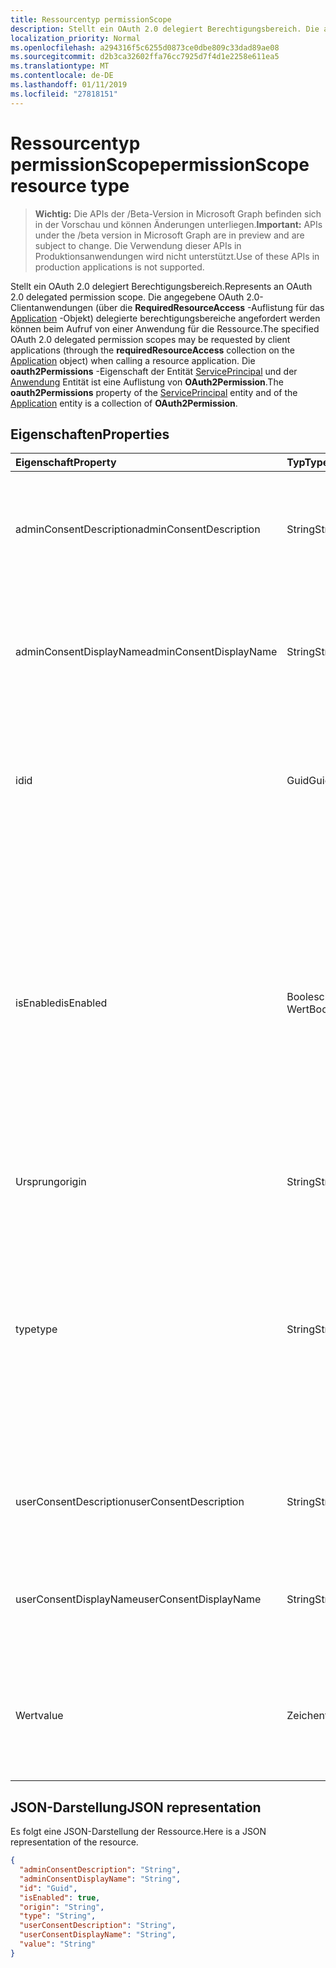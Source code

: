 ```yaml
---
title: Ressourcentyp permissionScope
description: Stellt ein OAuth 2.0 delegiert Berechtigungsbereich. Die angegebene OAuth 2.0-Clientanwendungen (über die **RequiredResourceAccess** -Auflistung für das Application-Objekt) delegierte berechtigungsbereiche angefordert werden können beim Aufruf von einer Anwendung für die Ressource. Die **oauth2Permissions** -Eigenschaft der Entität ServicePrincipal und der Anwendung Entität ist eine Auflistung von **OAuth2Permission**.
localization_priority: Normal
ms.openlocfilehash: a294316f5c6255d0873ce0dbe809c33dad89ae08
ms.sourcegitcommit: d2b3ca32602ffa76cc7925d7f4d1e2258e611ea5
ms.translationtype: MT
ms.contentlocale: de-DE
ms.lasthandoff: 01/11/2019
ms.locfileid: "27818151"
---
```

# <a name="permissionscope-resource-type"></a><span data-ttu-id="c2404-105">Ressourcentyp permissionScope</span><span class="sxs-lookup"><span data-stu-id="c2404-105">permissionScope resource type</span></span>

> <span data-ttu-id="c2404-106">**Wichtig:** Die APIs der /Beta-Version in Microsoft Graph befinden sich in der Vorschau und können Änderungen unterliegen.</span><span class="sxs-lookup"><span data-stu-id="c2404-106">**Important:** APIs under the /beta version in Microsoft Graph are in preview and are subject to change.</span></span> <span data-ttu-id="c2404-107">Die Verwendung dieser APIs in Produktionsanwendungen wird nicht unterstützt.</span><span class="sxs-lookup"><span data-stu-id="c2404-107">Use of these APIs in production applications is not supported.</span></span>

<span data-ttu-id="c2404-108">Stellt ein OAuth 2.0 delegiert Berechtigungsbereich.</span><span class="sxs-lookup"><span data-stu-id="c2404-108">Represents an OAuth 2.0 delegated permission scope.</span></span> <span data-ttu-id="c2404-109">Die angegebene OAuth 2.0-Clientanwendungen (über die **RequiredResourceAccess** -Auflistung für das [Application](application.md) -Objekt) delegierte berechtigungsbereiche angefordert werden können beim Aufruf von einer Anwendung für die Ressource.</span><span class="sxs-lookup"><span data-stu-id="c2404-109">The specified OAuth 2.0 delegated permission scopes may be requested by client applications (through the **requiredResourceAccess** collection on the [Application](application.md) object) when calling a resource application.</span></span> <span data-ttu-id="c2404-110">Die **oauth2Permissions** -Eigenschaft der Entität [ServicePrincipal](serviceprincipal.md) und der [Anwendung](application.md) Entität ist eine Auflistung von **OAuth2Permission**.</span><span class="sxs-lookup"><span data-stu-id="c2404-110">The **oauth2Permissions** property of the [ServicePrincipal](serviceprincipal.md) entity and of the [Application](application.md) entity is a collection of **OAuth2Permission**.</span></span>

## <a name="properties"></a><span data-ttu-id="c2404-111">Eigenschaften</span><span class="sxs-lookup"><span data-stu-id="c2404-111">Properties</span></span>

| <span data-ttu-id="c2404-112">Eigenschaft</span><span class="sxs-lookup"><span data-stu-id="c2404-112">Property</span></span> | <span data-ttu-id="c2404-113">Typ</span><span class="sxs-lookup"><span data-stu-id="c2404-113">Type</span></span> | <span data-ttu-id="c2404-114">Beschreibung</span><span class="sxs-lookup"><span data-stu-id="c2404-114">Description</span></span> |
|:---------------|:--------|:----------|
|<span data-ttu-id="c2404-115">adminConsentDescription</span><span class="sxs-lookup"><span data-stu-id="c2404-115">adminConsentDescription</span></span>|<span data-ttu-id="c2404-116">String</span><span class="sxs-lookup"><span data-stu-id="c2404-116">String</span></span>| <span data-ttu-id="c2404-117">Berechtigung Hilfetext, der in der Admin Zustimmung und app-Zuordnung Erfahrungen angezeigt wird.</span><span class="sxs-lookup"><span data-stu-id="c2404-117">Permission help text that appears in the admin consent and app assignment experiences.</span></span> |
|<span data-ttu-id="c2404-118">adminConsentDisplayName</span><span class="sxs-lookup"><span data-stu-id="c2404-118">adminConsentDisplayName</span></span>|<span data-ttu-id="c2404-119">String</span><span class="sxs-lookup"><span data-stu-id="c2404-119">String</span></span>| <span data-ttu-id="c2404-120">Der Anzeigename für die Berechtigung, die in der Admin Zustimmung und app-Zuordnung Erfahrungen angezeigt wird.</span><span class="sxs-lookup"><span data-stu-id="c2404-120">Display name for the permission that appears in the admin consent and app assignment experiences.</span></span> |
|<span data-ttu-id="c2404-121">id</span><span class="sxs-lookup"><span data-stu-id="c2404-121">id</span></span>|<span data-ttu-id="c2404-122">Guid</span><span class="sxs-lookup"><span data-stu-id="c2404-122">Guid</span></span>| <span data-ttu-id="c2404-123">Eindeutige Berechtigungen Bereichsbezeichner innerhalb der oauth2Permissions-Auflistung.</span><span class="sxs-lookup"><span data-stu-id="c2404-123">Unique scope permission identifier inside the oauth2Permissions collection.</span></span> |
|<span data-ttu-id="c2404-124">isEnabled</span><span class="sxs-lookup"><span data-stu-id="c2404-124">isEnabled</span></span>|<span data-ttu-id="c2404-125">Boolescher Wert</span><span class="sxs-lookup"><span data-stu-id="c2404-125">Boolean</span></span>| <span data-ttu-id="c2404-126">Beim Erstellen oder aktualisieren eine Berechtigung, muss diese Eigenschaft auf **true** festgelegt werden (die Standardeinstellung ist).</span><span class="sxs-lookup"><span data-stu-id="c2404-126">When creating or updating a permission, this property must be set to **true** (which is the default).</span></span> <span data-ttu-id="c2404-127">Um eine Berechtigung zu löschen, muss zuerst diese Eigenschaft auf **false**festgelegt werden.</span><span class="sxs-lookup"><span data-stu-id="c2404-127">To delete a permission, this property must first be set to **false**.</span></span> <span data-ttu-id="c2404-128">An dieser Stelle kann im Gespräch nachfolgende die Berechtigung entfernt werden.</span><span class="sxs-lookup"><span data-stu-id="c2404-128">At that point, in a subsequent call, the permission may be removed.</span></span> |
|<span data-ttu-id="c2404-129">Ursprung</span><span class="sxs-lookup"><span data-stu-id="c2404-129">origin</span></span>|<span data-ttu-id="c2404-130">String</span><span class="sxs-lookup"><span data-stu-id="c2404-130">String</span></span>| <span data-ttu-id="c2404-131">Für die interne Verwendung.</span><span class="sxs-lookup"><span data-stu-id="c2404-131">For internal use.</span></span> |
|<span data-ttu-id="c2404-132">type</span><span class="sxs-lookup"><span data-stu-id="c2404-132">type</span></span>|<span data-ttu-id="c2404-133">String</span><span class="sxs-lookup"><span data-stu-id="c2404-133">String</span></span>| <span data-ttu-id="c2404-134">Gibt an, von einem Endbenutzer gibt an, ob diese Berechtigung Bereich zugestimmt kann oder gibt an, ob eine gesamte Mandanten Berechtigung ist, die von einem Administrator der Firma zugestimmt werden muss.</span><span class="sxs-lookup"><span data-stu-id="c2404-134">Specifies whether this scope permission can be consented to by an end user, or whether it is a tenant-wide permission that must be consented to by a company administrator.</span></span> <span data-ttu-id="c2404-135">Mögliche Werte sind *Benutzer* oder *Administrator*.</span><span class="sxs-lookup"><span data-stu-id="c2404-135">Possible values are *User* or *Admin*.</span></span> |
|<span data-ttu-id="c2404-136">userConsentDescription</span><span class="sxs-lookup"><span data-stu-id="c2404-136">userConsentDescription</span></span>|<span data-ttu-id="c2404-137">String</span><span class="sxs-lookup"><span data-stu-id="c2404-137">String</span></span>| <span data-ttu-id="c2404-138">Berechtigung Hilfetext, die in der Genehmigung durch den Endbenutzer angezeigt wird.</span><span class="sxs-lookup"><span data-stu-id="c2404-138">Permission help text that appears in the end-user consent experience.</span></span> |
|<span data-ttu-id="c2404-139">userConsentDisplayName</span><span class="sxs-lookup"><span data-stu-id="c2404-139">userConsentDisplayName</span></span>|<span data-ttu-id="c2404-140">String</span><span class="sxs-lookup"><span data-stu-id="c2404-140">String</span></span>| <span data-ttu-id="c2404-141">Der Anzeigename für die Berechtigung, die in der Genehmigung durch den Endbenutzer angezeigt wird.</span><span class="sxs-lookup"><span data-stu-id="c2404-141">Display name for the permission that appears in the end-user consent experience.</span></span> |
|<span data-ttu-id="c2404-142">Wert</span><span class="sxs-lookup"><span data-stu-id="c2404-142">value</span></span>|<span data-ttu-id="c2404-143">Zeichenfolge</span><span class="sxs-lookup"><span data-stu-id="c2404-143">String</span></span>| <span data-ttu-id="c2404-144">Der Wert des Bereichs geltend, dass die Anwendung für die Ressource in das OAuth 2.0-Zugriffstoken erwarten.</span><span class="sxs-lookup"><span data-stu-id="c2404-144">The value of the scope claim that the resource application should expect in the OAuth 2.0 access token.</span></span> |

## <a name="json-representation"></a><span data-ttu-id="c2404-145">JSON-Darstellung</span><span class="sxs-lookup"><span data-stu-id="c2404-145">JSON representation</span></span>
<span data-ttu-id="c2404-146">Es folgt eine JSON-Darstellung der Ressource.</span><span class="sxs-lookup"><span data-stu-id="c2404-146">Here is a JSON representation of the resource.</span></span>

<!-- {
  "blockType": "resource",
  "optionalProperties": [

  ],
  "@odata.type": "microsoft.graph.permissionScope"
}-->

```json
{
  "adminConsentDescription": "String",
  "adminConsentDisplayName": "String",
  "id": "Guid",
  "isEnabled": true,
  "origin": "String",
  "type": "String",
  "userConsentDescription": "String",
  "userConsentDisplayName": "String",
  "value": "String"
}

```


<!-- uuid: 8fcb5dbc-d5aa-4681-8e31-b001d5168d79
2015-10-25 14:57:30 UTC -->
<!-- {
  "type": "#page.annotation",
  "description": "permissionScope resource",
  "keywords": "",
  "section": "documentation",
  "tocPath": ""
}-->
